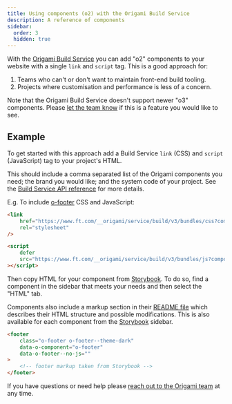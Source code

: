 ```yaml
---
title: Using components (o2) with the Origami Build Service
description: A reference of components
sidebar:
  order: 3
  hidden: true
---
```


With the [Origami Build Service](https://www.ft.com/__origami/service/build/v3/) you can add "o2" components to your website with a single `link` and `script` tag. This is a good approach for:

1. Teams who can't or don't want to maintain front-end build tooling.
2. Projects where customisation and performance is less of a concern.

Note that the Origami Build Service doesn't support newer "o3" components. Please [let the team know](/getting-started/support/) if this is a feature you would like to see.

## Example

To get started with this approach add a Build Service `link` (CSS) and `script` (JavaScript) tag to your project's HTML.

This should include a comma separated list of the Origami components you need; the brand you would like; and the system code of your project. See the [Build Service API reference](https://www.ft.com/__origami/service/build/v3/docs/api#get-v3-bundles-css) for more details.

E.g. To include [o-footer](https://o2-core.origami.ft.com/?path=/docs/components-o-footer-readme--docs) CSS and JavaScript:

```html
<link
	href="https://www.ft.com/__origami/service/build/v3/bundles/css?components=o-footer@9.2.9&brand=core&system_code=$$$-no-bizops-system-code-$$$"
	rel="stylesheet"
/>

<script
	defer
	src="https://www.ft.com/__origami/service/build/v3/bundles/js?components=o-footer@9.2.9&brand=core&system_code=$$$-no-bizops-system-code-$$$"
></script>
```

Then copy HTML for your component from [Storybook](https://o2.origami.ft.com/?path=/story/o2-core_maintained-o-footer-dark-theme--darktheme&globals=backgrounds:!undefined). To do so, find a component in the sidebar that meets your needs and then select the "HTML" tab.

Components also include a markup section in their [README file](https://o2.origami.ft.com/?path=/docs/o2-core_maintained-o-footer-readme--docs#markup) which describes their HTML structure and possible modifications. This is also available for each component from the [Storybook](https://o2.origami.ft.com/?path=/story/o2-core_components-o-footer-dark-theme--darktheme&globals=backgrounds:!undefined) sidebar.

```html
<footer
	class="o-footer o-footer--theme-dark"
	data-o-component="o-footer"
	data-o-footer--no-js=""
>
	<!-- footer markup taken from Storybook -->
</footer>
```

If you have questions or need help please [reach out to the Origami team](/getting-started/support/) at any time.
